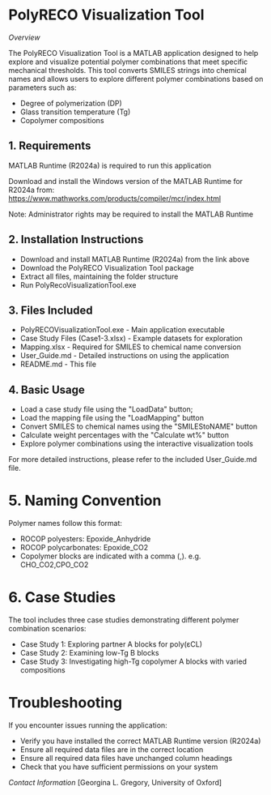 # PolyRECO Visualization Tool

*Overview*

The PolyRECO Visualization Tool is a MATLAB application designed to help explore and visualize potential polymer combinations that meet specific mechanical thresholds. This tool converts SMILES strings into chemical names and allows users to explore different polymer combinations based on parameters such as:

* Degree of polymerization (DP) <br>
*  Glass transition temperature (Tg) <br> 
* Copolymer compositions <br>

## 1. Requirements

MATLAB Runtime (R2024a) is required to run this application

Download and install the Windows version of the MATLAB Runtime for R2024a from:
https://www.mathworks.com/products/compiler/mcr/index.html

Note: Administrator rights may be required to install the MATLAB Runtime
      
## 2. Installation Instructions

* Download and install MATLAB Runtime (R2024a) from the link above <br>
* Download the PolyRECO Visualization Tool package <br>
* Extract all files, maintaining the folder structure <br>
* Run PolyRecoVisualizationTool.exe

## 3. Files Included

* PolyRECOVisualizationTool.exe - Main application executable
* Case Study Files (Case1-3.xlsx) - Example datasets for exploration
* Mapping.xlsx - Required for SMILES to chemical name conversion
* User_Guide.md - Detailed instructions on using the application
* README.md - This file

## 4. Basic Usage

* Load a case study file using the "LoadData" button;
* Load the mapping file using the "LoadMapping" button
* Convert SMILES to chemical names using the "SMILEStoNAME" button
* Calculate weight percentages with the "Calculate wt%" button
* Explore polymer combinations using the interactive visualization tools

For more detailed instructions, please refer to the included User_Guide.md file.

# 5. Naming Convention
Polymer names follow this format:

* ROCOP polyesters: Epoxide_Anhydride
* ROCOP polycarbonates: Epoxide_CO2
* Copolymer blocks are indicated with a comma (,). e.g. CHO_CO2,CPO_CO2

# 6. Case Studies
The tool includes three case studies demonstrating different polymer combination scenarios:

* Case Study 1: Exploring partner A blocks for poly(εCL)
* Case Study 2: Examining low-Tg B blocks
* Case Study 3: Investigating high-Tg copolymer A blocks with varied compositions

# Troubleshooting
If you encounter issues running the application:

* Verify you have installed the correct MATLAB Runtime version (R2024a)
* Ensure all required data files are in the correct location
* Ensure all required data files have unchanged column headings
* Check that you have sufficient permissions on your system

*Contact Information* 
[Georgina L. Gregory, University of Oxford]
